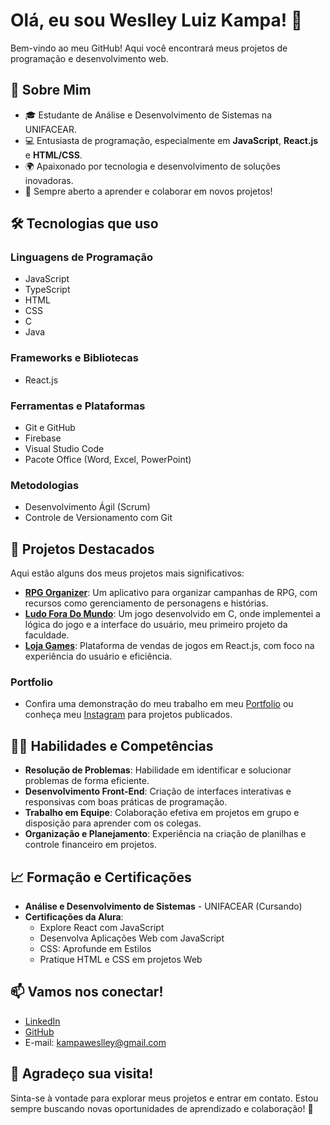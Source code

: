 # Olá, eu sou **Weslley Luiz Kampa**! 👋

Bem-vindo ao meu GitHub! Aqui você encontrará meus projetos de programação e desenvolvimento web.

## 🚀 Sobre Mim
- 🎓 Estudante de Análise e Desenvolvimento de Sistemas na UNIFACEAR.
- 💻 Entusiasta de programação, especialmente em **JavaScript**, **React.js** e **HTML/CSS**.
- 🌍 Apaixonado por tecnologia e desenvolvimento de soluções inovadoras.
- 🤝 Sempre aberto a aprender e colaborar em novos projetos!

## 🛠️ Tecnologias que uso
### **Linguagens de Programação**
- JavaScript
- TypeScript
- HTML
- CSS
- C
- Java

### **Frameworks e Bibliotecas**
- React.js

### **Ferramentas e Plataformas**
- Git e GitHub
- Firebase
- Visual Studio Code
- Pacote Office (Word, Excel, PowerPoint)

### **Metodologias**
- Desenvolvimento Ágil (Scrum)
- Controle de Versionamento com Git

## 📂 Projetos Destacados
Aqui estão alguns dos meus projetos mais significativos:
- [**RPG Organizer**](https://test-b6bc2.web.app/): Um aplicativo para organizar campanhas de RPG, com recursos como gerenciamento de personagens e histórias.
- [**Ludo Fora Do Mundo**](https://github.com/agr3w/Ludo_fora_do_mundo): Um jogo desenvolvido em C, onde implementei a lógica do jogo e a interface do usuário, meu primeiro projeto da faculdade.
- [**Loja Games**]([link-do-projeto](https://lojagames-refatorado.vercel.app/)): Plataforma de vendas de jogos em React.js, com foco na experiência do usuário e eficiência.

### **Portfolio**
- Confira uma demonstração do meu trabalho em meu [Portfolio]((https://portfolio-weslley-kampa.netlify.app/)) ou conheça meu [Instagram](https://www.instagram.com/weslley_kampa/) para projetos publicados.

## 🧑‍💻 Habilidades e Competências
- **Resolução de Problemas**: Habilidade em identificar e solucionar problemas de forma eficiente.
- **Desenvolvimento Front-End**: Criação de interfaces interativas e responsivas com boas práticas de programação.
- **Trabalho em Equipe**: Colaboração efetiva em projetos em grupo e disposição para aprender com os colegas.
- **Organização e Planejamento**: Experiência na criação de planilhas e controle financeiro em projetos.

## 📈 Formação e Certificações
- **Análise e Desenvolvimento de Sistemas** - UNIFACEAR (Cursando)
- **Certificações da Alura**:
  - Explore React com JavaScript
  - Desenvolva Aplicações Web com JavaScript
  - CSS: Aprofunde em Estilos
  - Pratique HTML e CSS em projetos Web

## 📫 Vamos nos conectar!
- [LinkedIn](https://www.linkedin.com/in/weslley-luiz-kampa)
- [GitHub](https://github.com/agr3w)
- E-mail: kampaweslley@gmail.com

## 🌟 Agradeço sua visita!
Sinta-se à vontade para explorar meus projetos e entrar em contato. Estou sempre buscando novas oportunidades de aprendizado e colaboração! 🚀
